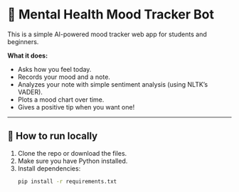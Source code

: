 # 🌱 Mental Health Mood Tracker Bot

This is a simple AI-powered mood tracker web app for students and beginners.

**What it does:**
- Asks how you feel today.
- Records your mood and a note.
- Analyzes your note with simple sentiment analysis (using NLTK’s VADER).
- Plots a mood chart over time.
- Gives a positive tip when you want one!

---

## 🚀 How to run locally

1. Clone the repo or download the files.
2. Make sure you have Python installed.
3. Install dependencies:
   ```bash
   pip install -r requirements.txt
